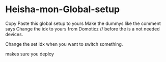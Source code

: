 # Heisha-mon-Global-setup
Copy Paste this global setup to yours
Make the dummys like the comment says
Change the idx to yours from Domoticz
// before the is a not needed devices.

Change the set idx when you want to switch something. 

makes sure you deploy
